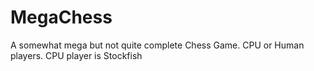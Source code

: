 # MegaChess
 A somewhat mega but not quite complete Chess Game. CPU or Human players. CPU player is Stockfish 
